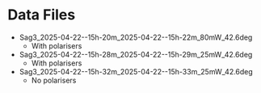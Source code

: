 # Data Files

- Sag3_2025-04-22--15h-20m_2025-04-22--15h-22m_80mW_42.6deg
    - With polarisers
- Sag3_2025-04-22--15h-28m_2025-04-22--15h-29m_25mW_42.6deg
    - With polarisers
- Sag3_2025-04-22--15h-32m_2025-04-22--15h-33m_25mW_42.6deg
    - No polarisers